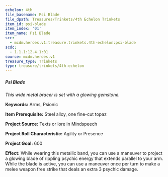 ```yaml
---
echelon: 4th
file_basename: Psi Blade
file_dpath: Treasures/Trinkets/4th Echelon Trinkets
item_id: psi-blade
item_index: '01'
item_name: Psi Blade
scc:
  - mcdm.heroes.v1:treasure.trinkets.4th-echelon:psi-blade
scdc:
  - 1.1.1:12.4.1:01
source: mcdm.heroes.v1
treasure_type: Trinkets
type: treasure/trinkets/4th-echelon
---
```


##### Psi Blade

*This wide metal bracer is set with a glowing gemstone.*

**Keywords:** Arms, Psionic

**Item Prerequisite:** Steel alloy, one fine-cut topaz

**Project Source:** Texts or lore in Mindspeech

**Project Roll Characteristic:** Agility or Presence

**Project Goal:** 600

**Effect:** While wearing this metallic band, you can use a maneuver to project a glowing blade of rippling psychic energy that extends parallel to your arm. While the blade is active, you can use a maneuver once per turn to make a melee weapon free strike that deals an extra 3 psychic damage.
